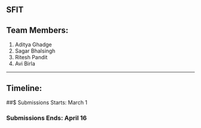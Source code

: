 
## SFIT 

## Team Members:
1. Aditya Ghadge
2. Sagar Bhalsingh
3. Ritesh Pandit
4. Avi Birla

<hr>

## Timeline:
##$ Submissions Starts: March 1
### Submissions Ends: April 16
